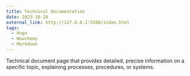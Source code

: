 ```yaml
---
title: Technical Documentation
date: 2023-10-26
external_link: http://127.0.0.1:5500/index.html
tags:
  - Hugo
  - Wowchemy
  - Markdown
---
```


Technical document page that provides detailed, precise information on a specific topic, explaining processes, procedures, or systems.

<!--more-->
